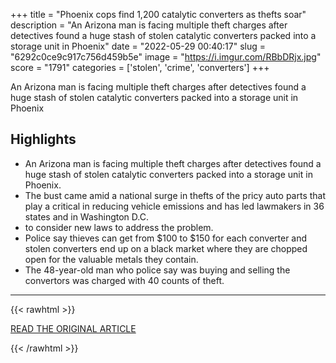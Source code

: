+++
title = "Phoenix cops find 1,200 catalytic converters as thefts soar"
description = "An Arizona man is facing multiple theft charges after detectives found a huge stash of stolen catalytic converters packed into a storage unit in Phoenix"
date = "2022-05-29 00:40:17"
slug = "6292c0ce9c917c756d459b5e"
image = "https://i.imgur.com/RBbDRjx.jpg"
score = "1791"
categories = ['stolen', 'crime', 'converters']
+++

An Arizona man is facing multiple theft charges after detectives found a huge stash of stolen catalytic converters packed into a storage unit in Phoenix

## Highlights

- An Arizona man is facing multiple theft charges after detectives found a huge stash of stolen catalytic converters packed into a storage unit in Phoenix.
- The bust came amid a national surge in thefts of the pricy auto parts that play a critical in reducing vehicle emissions and has led lawmakers in 36 states and in Washington D.C.
- to consider new laws to address the problem.
- Police say thieves can get from $100 to $150 for each converter and stolen converters end up on a black market where they are chopped open for the valuable metals they contain.
- The 48-year-old man who police say was buying and selling the convertors was charged with 40 counts of theft.

---

{{< rawhtml >}}
  <p class="article-category">
    <a target="_blank" href="https://abcnews.go.com/US/wireStory/phoenix-cops-find-1200-catalytic-converters-thefts-soar-85031527">READ THE ORIGINAL ARTICLE</a>
  </p>
{{< /rawhtml >}}
